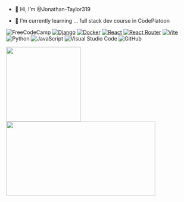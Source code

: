 - 👋 Hi, I’m @Jonathan-Taylor319

- 🌱 I’m currently learning ... full stack dev course in CodePlatoon


<!---
Jonathan-Taylor319/Jonathan-Taylor319 is a ✨ special ✨ repository because its `README.md` (this file) appears on your GitHub profile.
You can click the Preview link to take a look at your changes.
--->


	
![FreeCodeCamp](https://img.shields.io/badge/Freecodecamp-%23123.svg?&style=for-the-badge&logo=freecodecamp&logoColor=green)
[![Django](https://img.shields.io/badge/Django-%23092E20.svg?logo=django&logoColor=white)](#)
[![Docker](https://img.shields.io/badge/Docker-2496ED?logo=docker&logoColor=fff)](#)
[![React](https://img.shields.io/badge/React-%2320232a.svg?logo=react&logoColor=%2361DAFB)](#)
[![React Router](https://img.shields.io/badge/React_Router-CA4245?logo=react-router&logoColor=white)](#)
[![Vite](https://img.shields.io/badge/Vite-646CFF?logo=vite&logoColor=fff)](#)<br>
![Python](https://img.shields.io/badge/python-3670A0?style=for-the-badge&logo=python&logoColor=ffdd54)
![JavaScript](https://img.shields.io/badge/javascript-%23323330.svg?style=for-the-badge&logo=javascript&logoColor=%23F7DF1E)
![Visual Studio Code](https://img.shields.io/badge/Visual%20Studio%20Code-0078d7.svg?style=for-the-badge&logo=visual-studio-code&logoColor=white)
![GitHub](https://img.shields.io/badge/github-%23121011.svg?style=for-the-badge&logo=github&logoColor=white)

<img src='https://github.com/user-attachments/assets/6f357b2b-4363-4434-bb8f-3c6362764a31' width='200px' height='200px'> <img src='[[https://i.redd.it/u6z9fk41vsm81.jpg](https://www.google.com/url?sa=i&url=https%3A%2F%2Fcodinginfinite.com%2F2019-programming-funny-jokes-memes%2F&psig=AOvVaw316WreTtX2IvN2IixD5IhQ&ust=1741049473309000&source=images&cd=vfe&opi=89978449&ved=0CBQQjRxqGAoTCOCKzu7Y7IsDFQAAAAAdAAAAABDAAQ)](https://www.google.com/url?sa=i&url=https%3A%2F%2Fwww.pinterest.com%2Fpin%2F471822498461035341%2F&psig=AOvVaw316WreTtX2IvN2IixD5IhQ&ust=1741049473309000&source=images&cd=vfe&opi=89978449&ved=0CBQQjRxqGAoTCOCKzu7Y7IsDFQAAAAAdAAAAABDHAw)' width='400px' height='200px'>
